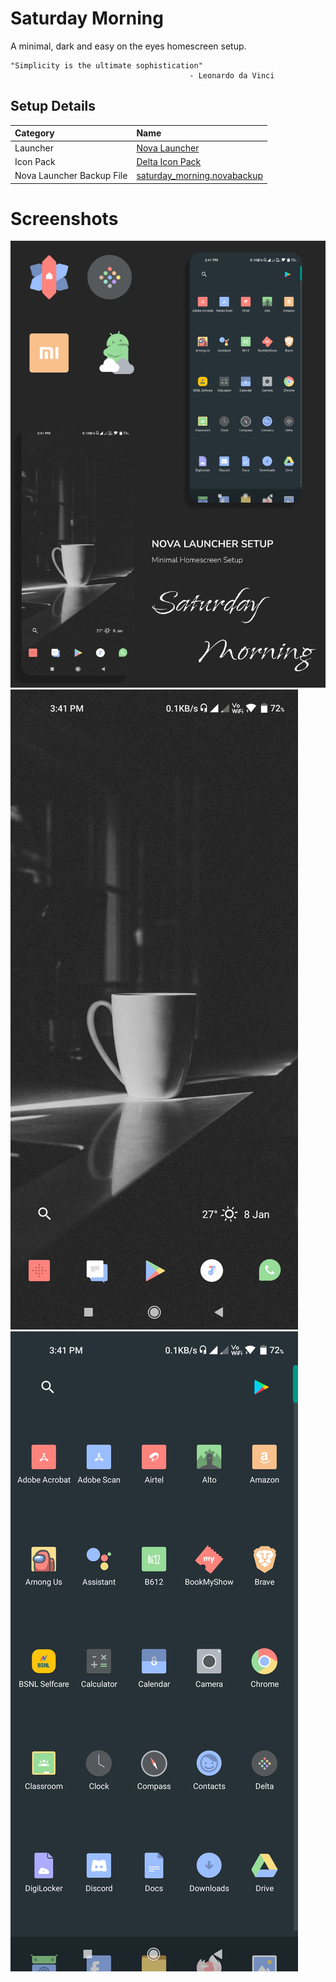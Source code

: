# **Saturday Morning**
A minimal, dark and easy on the eyes homescreen setup.
``` 
"Simplicity is the ultimate sophistication" 
                                        - Leonardo da Vinci
``` 
## Setup Details
| Category                             | Name                                                                                                                           |
| :---                                | :---                                                                                                                           |
| Launcher                  | [Nova Launcher](https://play.google.com/store/apps/details?id=com.teslacoilsw.launcher)                                                                                       |
| Icon Pack                      | [Delta Icon Pack](https://play.google.com/store/apps/details?id=website.leifs.delta)                                                                                  |
| Nova Launcher Backup File                      | [saturday_morning.novabackup](saturday_morning.novabackup)                                                                                  |
# Screenshots
![saturday_morning_mockup](saturday_morning_mockup.png)
![saturday_morning_homescreen](saturday_morning_homescreen.jpg)
![saturday_morning_app_drawer](saturday_morning_app_drawer.jpg)
